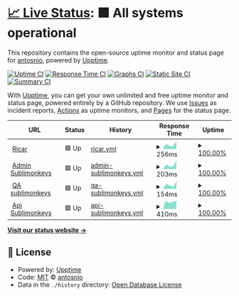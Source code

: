 # [📈 Live Status](https://antosnio.github.io/upptime): <!--live status--> **🟩 All systems operational**

This repository contains the open-source uptime monitor and status page for [antosnio](https://antosnio.github.io/upptime), powered by [Upptime](https://github.com/upptime/upptime).

[![Uptime CI](https://github.com/antosnio/upptime/workflows/Uptime%20CI/badge.svg)](https://github.com/antosnio/upptime/actions?query=workflow%3A%22Uptime+CI%22)
[![Response Time CI](https://github.com/antosnio/upptime/workflows/Response%20Time%20CI/badge.svg)](https://github.com/antosnio/upptime/actions?query=workflow%3A%22Response+Time+CI%22)
[![Graphs CI](https://github.com/antosnio/upptime/workflows/Graphs%20CI/badge.svg)](https://github.com/antosnio/upptime/actions?query=workflow%3A%22Graphs+CI%22)
[![Static Site CI](https://github.com/antosnio/upptime/workflows/Static%20Site%20CI/badge.svg)](https://github.com/antosnio/upptime/actions?query=workflow%3A%22Static+Site+CI%22)
[![Summary CI](https://github.com/antosnio/upptime/workflows/Summary%20CI/badge.svg)](https://github.com/antosnio/upptime/actions?query=workflow%3A%22Summary+CI%22)

With [Upptime](https://upptime.js.org), you can get your own unlimited and free uptime monitor and status page, powered entirely by a GitHub repository. We use [Issues](https://github.com/antosnio/upptime/issues) as incident reports, [Actions](https://github.com/antosnio/upptime/actions) as uptime monitors, and [Pages](https://antosnio.github.io/upptime) for the status page.

<!--start: status pages-->
<!-- This summary is generated by Upptime (https://github.com/upptime/upptime) -->
<!-- Do not edit this manually, your changes will be overwritten -->
<!-- prettier-ignore -->
| URL | Status | History | Response Time | Uptime |
| --- | ------ | ------- | ------------- | ------ |
| <img alt="" src="https://favicons.githubusercontent.com/www.ricar.cl" height="13"> [Ricar](https://www.ricar.cl) | 🟩 Up | [ricar.yml](https://github.com/Antosnio/upptime/commits/HEAD/history/ricar.yml) | <details><summary><img alt="Response time graph" src="./graphs/ricar/response-time-week.png" height="20"> 256ms</summary><br><a href="https://Antosnio.github.io/upptime/history/ricar"><img alt="Response time 256" src="https://img.shields.io/endpoint?url=https%3A%2F%2Fraw.githubusercontent.com%2FAntosnio%2Fupptime%2FHEAD%2Fapi%2Fricar%2Fresponse-time.json"></a><br><a href="https://Antosnio.github.io/upptime/history/ricar"><img alt="24-hour response time 451" src="https://img.shields.io/endpoint?url=https%3A%2F%2Fraw.githubusercontent.com%2FAntosnio%2Fupptime%2FHEAD%2Fapi%2Fricar%2Fresponse-time-day.json"></a><br><a href="https://Antosnio.github.io/upptime/history/ricar"><img alt="7-day response time 256" src="https://img.shields.io/endpoint?url=https%3A%2F%2Fraw.githubusercontent.com%2FAntosnio%2Fupptime%2FHEAD%2Fapi%2Fricar%2Fresponse-time-week.json"></a><br><a href="https://Antosnio.github.io/upptime/history/ricar"><img alt="30-day response time 256" src="https://img.shields.io/endpoint?url=https%3A%2F%2Fraw.githubusercontent.com%2FAntosnio%2Fupptime%2FHEAD%2Fapi%2Fricar%2Fresponse-time-month.json"></a><br><a href="https://Antosnio.github.io/upptime/history/ricar"><img alt="1-year response time 256" src="https://img.shields.io/endpoint?url=https%3A%2F%2Fraw.githubusercontent.com%2FAntosnio%2Fupptime%2FHEAD%2Fapi%2Fricar%2Fresponse-time-year.json"></a></details> | <details><summary><a href="https://Antosnio.github.io/upptime/history/ricar">100.00%</a></summary><a href="https://Antosnio.github.io/upptime/history/ricar"><img alt="All-time uptime 100.00%" src="https://img.shields.io/endpoint?url=https%3A%2F%2Fraw.githubusercontent.com%2FAntosnio%2Fupptime%2FHEAD%2Fapi%2Fricar%2Fuptime.json"></a><br><a href="https://Antosnio.github.io/upptime/history/ricar"><img alt="24-hour uptime 100.00%" src="https://img.shields.io/endpoint?url=https%3A%2F%2Fraw.githubusercontent.com%2FAntosnio%2Fupptime%2FHEAD%2Fapi%2Fricar%2Fuptime-day.json"></a><br><a href="https://Antosnio.github.io/upptime/history/ricar"><img alt="7-day uptime 100.00%" src="https://img.shields.io/endpoint?url=https%3A%2F%2Fraw.githubusercontent.com%2FAntosnio%2Fupptime%2FHEAD%2Fapi%2Fricar%2Fuptime-week.json"></a><br><a href="https://Antosnio.github.io/upptime/history/ricar"><img alt="30-day uptime 100.00%" src="https://img.shields.io/endpoint?url=https%3A%2F%2Fraw.githubusercontent.com%2FAntosnio%2Fupptime%2FHEAD%2Fapi%2Fricar%2Fuptime-month.json"></a><br><a href="https://Antosnio.github.io/upptime/history/ricar"><img alt="1-year uptime 100.00%" src="https://img.shields.io/endpoint?url=https%3A%2F%2Fraw.githubusercontent.com%2FAntosnio%2Fupptime%2FHEAD%2Fapi%2Fricar%2Fuptime-year.json"></a></details>
| <img alt="" src="https://favicons.githubusercontent.com/admin.sublimonkeys.cl" height="13"> [Admin Sublimonkeys](https://admin.sublimonkeys.cl) | 🟩 Up | [admin-sublimonkeys.yml](https://github.com/Antosnio/upptime/commits/HEAD/history/admin-sublimonkeys.yml) | <details><summary><img alt="Response time graph" src="./graphs/admin-sublimonkeys/response-time-week.png" height="20"> 203ms</summary><br><a href="https://Antosnio.github.io/upptime/history/admin-sublimonkeys"><img alt="Response time 203" src="https://img.shields.io/endpoint?url=https%3A%2F%2Fraw.githubusercontent.com%2FAntosnio%2Fupptime%2FHEAD%2Fapi%2Fadmin-sublimonkeys%2Fresponse-time.json"></a><br><a href="https://Antosnio.github.io/upptime/history/admin-sublimonkeys"><img alt="24-hour response time 369" src="https://img.shields.io/endpoint?url=https%3A%2F%2Fraw.githubusercontent.com%2FAntosnio%2Fupptime%2FHEAD%2Fapi%2Fadmin-sublimonkeys%2Fresponse-time-day.json"></a><br><a href="https://Antosnio.github.io/upptime/history/admin-sublimonkeys"><img alt="7-day response time 203" src="https://img.shields.io/endpoint?url=https%3A%2F%2Fraw.githubusercontent.com%2FAntosnio%2Fupptime%2FHEAD%2Fapi%2Fadmin-sublimonkeys%2Fresponse-time-week.json"></a><br><a href="https://Antosnio.github.io/upptime/history/admin-sublimonkeys"><img alt="30-day response time 203" src="https://img.shields.io/endpoint?url=https%3A%2F%2Fraw.githubusercontent.com%2FAntosnio%2Fupptime%2FHEAD%2Fapi%2Fadmin-sublimonkeys%2Fresponse-time-month.json"></a><br><a href="https://Antosnio.github.io/upptime/history/admin-sublimonkeys"><img alt="1-year response time 203" src="https://img.shields.io/endpoint?url=https%3A%2F%2Fraw.githubusercontent.com%2FAntosnio%2Fupptime%2FHEAD%2Fapi%2Fadmin-sublimonkeys%2Fresponse-time-year.json"></a></details> | <details><summary><a href="https://Antosnio.github.io/upptime/history/admin-sublimonkeys">100.00%</a></summary><a href="https://Antosnio.github.io/upptime/history/admin-sublimonkeys"><img alt="All-time uptime 100.00%" src="https://img.shields.io/endpoint?url=https%3A%2F%2Fraw.githubusercontent.com%2FAntosnio%2Fupptime%2FHEAD%2Fapi%2Fadmin-sublimonkeys%2Fuptime.json"></a><br><a href="https://Antosnio.github.io/upptime/history/admin-sublimonkeys"><img alt="24-hour uptime 100.00%" src="https://img.shields.io/endpoint?url=https%3A%2F%2Fraw.githubusercontent.com%2FAntosnio%2Fupptime%2FHEAD%2Fapi%2Fadmin-sublimonkeys%2Fuptime-day.json"></a><br><a href="https://Antosnio.github.io/upptime/history/admin-sublimonkeys"><img alt="7-day uptime 100.00%" src="https://img.shields.io/endpoint?url=https%3A%2F%2Fraw.githubusercontent.com%2FAntosnio%2Fupptime%2FHEAD%2Fapi%2Fadmin-sublimonkeys%2Fuptime-week.json"></a><br><a href="https://Antosnio.github.io/upptime/history/admin-sublimonkeys"><img alt="30-day uptime 100.00%" src="https://img.shields.io/endpoint?url=https%3A%2F%2Fraw.githubusercontent.com%2FAntosnio%2Fupptime%2FHEAD%2Fapi%2Fadmin-sublimonkeys%2Fuptime-month.json"></a><br><a href="https://Antosnio.github.io/upptime/history/admin-sublimonkeys"><img alt="1-year uptime 100.00%" src="https://img.shields.io/endpoint?url=https%3A%2F%2Fraw.githubusercontent.com%2FAntosnio%2Fupptime%2FHEAD%2Fapi%2Fadmin-sublimonkeys%2Fuptime-year.json"></a></details>
| <img alt="" src="https://favicons.githubusercontent.com/qa.sublimonkeys.cl" height="13"> [QA sublimonkeys](https://qa.sublimonkeys.cl) | 🟩 Up | [qa-sublimonkeys.yml](https://github.com/Antosnio/upptime/commits/HEAD/history/qa-sublimonkeys.yml) | <details><summary><img alt="Response time graph" src="./graphs/qa-sublimonkeys/response-time-week.png" height="20"> 154ms</summary><br><a href="https://Antosnio.github.io/upptime/history/qa-sublimonkeys"><img alt="Response time 154" src="https://img.shields.io/endpoint?url=https%3A%2F%2Fraw.githubusercontent.com%2FAntosnio%2Fupptime%2FHEAD%2Fapi%2Fqa-sublimonkeys%2Fresponse-time.json"></a><br><a href="https://Antosnio.github.io/upptime/history/qa-sublimonkeys"><img alt="24-hour response time 255" src="https://img.shields.io/endpoint?url=https%3A%2F%2Fraw.githubusercontent.com%2FAntosnio%2Fupptime%2FHEAD%2Fapi%2Fqa-sublimonkeys%2Fresponse-time-day.json"></a><br><a href="https://Antosnio.github.io/upptime/history/qa-sublimonkeys"><img alt="7-day response time 154" src="https://img.shields.io/endpoint?url=https%3A%2F%2Fraw.githubusercontent.com%2FAntosnio%2Fupptime%2FHEAD%2Fapi%2Fqa-sublimonkeys%2Fresponse-time-week.json"></a><br><a href="https://Antosnio.github.io/upptime/history/qa-sublimonkeys"><img alt="30-day response time 154" src="https://img.shields.io/endpoint?url=https%3A%2F%2Fraw.githubusercontent.com%2FAntosnio%2Fupptime%2FHEAD%2Fapi%2Fqa-sublimonkeys%2Fresponse-time-month.json"></a><br><a href="https://Antosnio.github.io/upptime/history/qa-sublimonkeys"><img alt="1-year response time 154" src="https://img.shields.io/endpoint?url=https%3A%2F%2Fraw.githubusercontent.com%2FAntosnio%2Fupptime%2FHEAD%2Fapi%2Fqa-sublimonkeys%2Fresponse-time-year.json"></a></details> | <details><summary><a href="https://Antosnio.github.io/upptime/history/qa-sublimonkeys">100.00%</a></summary><a href="https://Antosnio.github.io/upptime/history/qa-sublimonkeys"><img alt="All-time uptime 100.00%" src="https://img.shields.io/endpoint?url=https%3A%2F%2Fraw.githubusercontent.com%2FAntosnio%2Fupptime%2FHEAD%2Fapi%2Fqa-sublimonkeys%2Fuptime.json"></a><br><a href="https://Antosnio.github.io/upptime/history/qa-sublimonkeys"><img alt="24-hour uptime 100.00%" src="https://img.shields.io/endpoint?url=https%3A%2F%2Fraw.githubusercontent.com%2FAntosnio%2Fupptime%2FHEAD%2Fapi%2Fqa-sublimonkeys%2Fuptime-day.json"></a><br><a href="https://Antosnio.github.io/upptime/history/qa-sublimonkeys"><img alt="7-day uptime 100.00%" src="https://img.shields.io/endpoint?url=https%3A%2F%2Fraw.githubusercontent.com%2FAntosnio%2Fupptime%2FHEAD%2Fapi%2Fqa-sublimonkeys%2Fuptime-week.json"></a><br><a href="https://Antosnio.github.io/upptime/history/qa-sublimonkeys"><img alt="30-day uptime 100.00%" src="https://img.shields.io/endpoint?url=https%3A%2F%2Fraw.githubusercontent.com%2FAntosnio%2Fupptime%2FHEAD%2Fapi%2Fqa-sublimonkeys%2Fuptime-month.json"></a><br><a href="https://Antosnio.github.io/upptime/history/qa-sublimonkeys"><img alt="1-year uptime 100.00%" src="https://img.shields.io/endpoint?url=https%3A%2F%2Fraw.githubusercontent.com%2FAntosnio%2Fupptime%2FHEAD%2Fapi%2Fqa-sublimonkeys%2Fuptime-year.json"></a></details>
| <img alt="" src="https://favicons.githubusercontent.com/api.sublimonkeys.cl" height="13"> [Api Sublimonkeys](https://api.sublimonkeys.cl) | 🟩 Up | [api-sublimonkeys.yml](https://github.com/Antosnio/upptime/commits/HEAD/history/api-sublimonkeys.yml) | <details><summary><img alt="Response time graph" src="./graphs/api-sublimonkeys/response-time-week.png" height="20"> 410ms</summary><br><a href="https://Antosnio.github.io/upptime/history/api-sublimonkeys"><img alt="Response time 410" src="https://img.shields.io/endpoint?url=https%3A%2F%2Fraw.githubusercontent.com%2FAntosnio%2Fupptime%2FHEAD%2Fapi%2Fapi-sublimonkeys%2Fresponse-time.json"></a><br><a href="https://Antosnio.github.io/upptime/history/api-sublimonkeys"><img alt="24-hour response time 472" src="https://img.shields.io/endpoint?url=https%3A%2F%2Fraw.githubusercontent.com%2FAntosnio%2Fupptime%2FHEAD%2Fapi%2Fapi-sublimonkeys%2Fresponse-time-day.json"></a><br><a href="https://Antosnio.github.io/upptime/history/api-sublimonkeys"><img alt="7-day response time 410" src="https://img.shields.io/endpoint?url=https%3A%2F%2Fraw.githubusercontent.com%2FAntosnio%2Fupptime%2FHEAD%2Fapi%2Fapi-sublimonkeys%2Fresponse-time-week.json"></a><br><a href="https://Antosnio.github.io/upptime/history/api-sublimonkeys"><img alt="30-day response time 410" src="https://img.shields.io/endpoint?url=https%3A%2F%2Fraw.githubusercontent.com%2FAntosnio%2Fupptime%2FHEAD%2Fapi%2Fapi-sublimonkeys%2Fresponse-time-month.json"></a><br><a href="https://Antosnio.github.io/upptime/history/api-sublimonkeys"><img alt="1-year response time 410" src="https://img.shields.io/endpoint?url=https%3A%2F%2Fraw.githubusercontent.com%2FAntosnio%2Fupptime%2FHEAD%2Fapi%2Fapi-sublimonkeys%2Fresponse-time-year.json"></a></details> | <details><summary><a href="https://Antosnio.github.io/upptime/history/api-sublimonkeys">100.00%</a></summary><a href="https://Antosnio.github.io/upptime/history/api-sublimonkeys"><img alt="All-time uptime 100.00%" src="https://img.shields.io/endpoint?url=https%3A%2F%2Fraw.githubusercontent.com%2FAntosnio%2Fupptime%2FHEAD%2Fapi%2Fapi-sublimonkeys%2Fuptime.json"></a><br><a href="https://Antosnio.github.io/upptime/history/api-sublimonkeys"><img alt="24-hour uptime 100.00%" src="https://img.shields.io/endpoint?url=https%3A%2F%2Fraw.githubusercontent.com%2FAntosnio%2Fupptime%2FHEAD%2Fapi%2Fapi-sublimonkeys%2Fuptime-day.json"></a><br><a href="https://Antosnio.github.io/upptime/history/api-sublimonkeys"><img alt="7-day uptime 100.00%" src="https://img.shields.io/endpoint?url=https%3A%2F%2Fraw.githubusercontent.com%2FAntosnio%2Fupptime%2FHEAD%2Fapi%2Fapi-sublimonkeys%2Fuptime-week.json"></a><br><a href="https://Antosnio.github.io/upptime/history/api-sublimonkeys"><img alt="30-day uptime 100.00%" src="https://img.shields.io/endpoint?url=https%3A%2F%2Fraw.githubusercontent.com%2FAntosnio%2Fupptime%2FHEAD%2Fapi%2Fapi-sublimonkeys%2Fuptime-month.json"></a><br><a href="https://Antosnio.github.io/upptime/history/api-sublimonkeys"><img alt="1-year uptime 100.00%" src="https://img.shields.io/endpoint?url=https%3A%2F%2Fraw.githubusercontent.com%2FAntosnio%2Fupptime%2FHEAD%2Fapi%2Fapi-sublimonkeys%2Fuptime-year.json"></a></details>

<!--end: status pages-->

[**Visit our status website →**](https://antosnio.github.io/upptime)

## 📄 License

- Powered by: [Upptime](https://github.com/upptime/upptime)
- Code: [MIT](./LICENSE) © [antosnio](https://antosnio.github.io/upptime)
- Data in the `./history` directory: [Open Database License](https://opendatacommons.org/licenses/odbl/1-0/)
